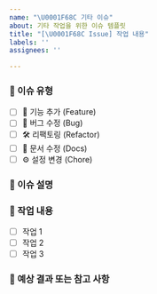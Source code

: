 ```yaml
---
name: "\U0001F68C 기타 이슈"
about: 기타 작업을 위한 이슈 템플릿
title: "[\U0001F68C Issue] 작업 내용"
labels: ''
assignees: ''

---
```


### 📌 이슈 유형
<!-- 해당 이슈의 유형을 선택하세요 -->
- [ ] 🚀 기능 추가 (Feature)
- [ ] 🐛 버그 수정 (Bug)
- [ ] 🛠 리팩토링 (Refactor)
- [ ] 📝 문서 수정 (Docs)
- [ ] ⚙️ 설정 변경 (Chore)

### 📌 이슈 설명
<!-- 이슈에 대한 명확한 설명을 작성하세요 -->

### 📌 작업 내용
- [ ] 작업 1
- [ ] 작업 2
- [ ] 작업 3

### 📌 예상 결과 또는 참고 사항
<!-- 기대하는 결과나 참고할 사항을 적어주세요 -->
